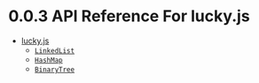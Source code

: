<!-- version -->
# 0.0.3 API Reference For lucky.js
<!-- versionstop -->

<!-- toc -->

- [lucky.js](#lucky.js)
  - [`LinkedList`](./LinkedList.md)
  - [`HashMap`](./HashMap.md)
  - [`BinaryTree`](./BinaryTree.md)